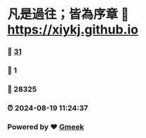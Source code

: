 # 凡是過往；皆為序章 :link: https://xiykj.github.io 
### :page_facing_up: [31](https://xiykj.github.io/tag.html) 
### :speech_balloon: 1 
### :hibiscus: 28325 
### :alarm_clock: 2024-08-19 11:24:37 
### Powered by :heart: [Gmeek](https://github.com/Meekdai/Gmeek)
